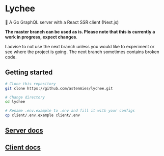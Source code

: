 # Lychee
👻 A Go GraphQL server with a React SSR client (Next.js)

**The master branch can be used as is. Please note that this is currently a work in progress, expect changes.**

I advise to not use the next branch unless you would like to experiment or see where the project is going. The next branch sometimes contains broken code.

## Getting started

```bash
# Clone this repository
git clone https://github.com/astenmies/lychee.git

# Change directory
cd lychee

# Rename .env.example to .env and fill it with your configs
cp client/.env.example client/.env
```

## [Server docs](./server)

## [Client docs](./client)
